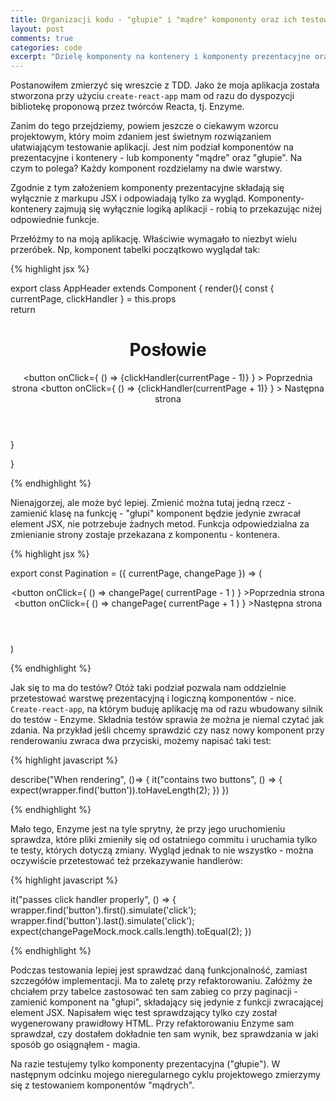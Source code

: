 ```yaml
---
title: Organizacji kodu - "głupie" i "mądre" komponenty oraz ich testowanie.
layout: post
comments: true
categories: code
excerpt: "Dzielę komponenty na kontenery i komponenty prezentacyjne oraz piszę kilka testów automatycznych"
---
```


<p>Postanowiłem zmierzyć się wreszcie z TDD. Jako że moja aplikacja została stworzona przy użyciu <code>create-react-app</code> mam od razu do dyspozycji bibliotekę proponową przez twórców Reacta, tj. Enzyme.</p>

<p>Zanim do tego przejdziemy, powiem jeszcze o ciekawym wzorcu projektowym, który moim zdaniem jest świetnym rozwiązaniem ułatwiającym testowanie aplikacji. Jest nim podział komponentów na prezentacyjne i kontenery - lub komponenty "mądre" oraz "głupie". Na czym to polega? Każdy komponent rozdzielamy na dwie warstwy.</p>

<p>Zgodnie z tym założeniem komponenty prezentacyjne składają się wyłącznie z markupu JSX i odpowiadają tylko za wygląd. Komponenty-kontenery zajmują się wyłącznie logiką aplikacji - robią to przekazując niżej odpowiednie funkcje.</p>

<p>Przełóżmy to na moją aplikację. Właściwie wymagało to niezbyt wielu przeróbek. Np, komponent tabelki początkowo wyglądał tak:</p>

{% highlight jsx %}

export class AppHeader extends Component {
  render(){
    const { currentPage, clickHandler } = this.props  
    return <header className="App-header">
      <h1 className="App-title">Posłowie</h1>
       	<button 
      	onClick={ () => {clickHandler(currentPage - 1)} }
      	>
  		Poprzednia strona
  		</button>
      	<button 
      	onClick={ () => {clickHandler(currentPage + 1)} }
      	>
  		Następna strona
  		</button>
     </header>
  }

}

{% endhighlight %}

<p>Nienajgorzej, ale może być lepiej. Zmienić można tutaj jedną rzecz - zamienić klasę na funkcję - "głupi" komponent będzie jedynie zwracał element JSX, nie potrzebuje żadnych metod. Funkcja odpowiedzialna za zmienianie strony zostaje przekazana z komponentu - kontenera.</p>

{% highlight jsx %}

export const Pagination = ({ currentPage, changePage }) => (
	<header className="App-header">
      <button 
      	onClick={ () => changePage( currentPage - 1 ) }
      	>Poprzednia strona
      </button>
      <button 
      	onClick={ () => changePage( currentPage + 1 ) }
      >Następna strona</button>
     </header>
)


{% endhighlight %}

<p>Jak się to ma do testów? Otóż taki podział pozwala nam oddzielnie przetestować warstwę prezentacyjną i logiczną komponentów - nice. <code>Create-react-app</code>, na którym buduję aplikację ma od razu wbudowany silnik do testów - Enzyme. Składnia testów sprawia że można je niemal czytać jak zdania. Na przykład jeśli chcemy sprawdzić czy nasz nowy komponent przy renderowaniu zwraca dwa przyciski, możemy napisać taki test:</p>

{% highlight javascript %}

describe("When rendering", ()=> {
	it("contains two buttons", () => {
		expect(wrapper.find('button')).toHaveLength(2);
	})
})

{% endhighlight %}

<p>Mało tego, Enzyme jest na tyle sprytny, że przy jego uruchomieniu sprawdza, które pliki zmieniły się od ostatniego commitu i uruchamia tylko te testy, których dotyczą zmiany. Wygląd jednak to nie wszystko - można oczywiście przetestować też przekazywanie handlerów:</p>

{% highlight javascript %}

it("passes click handler properly", () => {
	wrapper.find('button').first().simulate('click');
	wrapper.find('button').last().simulate('click');
	expect(changePageMock.mock.calls.length).toEqual(2);
})

{% endhighlight %}

<p>Podczas testowania lepiej jest sprawdzać daną funkcjonalność, zamiast szczegółów implementacji. Ma to zaletę przy refaktorowaniu. Załóżmy że chciałem przy tabelce zastosować ten sam zabieg co przy paginacji - zamienić komponent na "głupi", składający się jedynie z funkcji zwracającej element JSX. Napisałem więc test sprawdzający tylko czy został wygenerowany prawidłowy HTML. Przy refaktorowaniu Enzyme sam sprawdzał, czy dostałem dokładnie ten sam wynik, bez sprawdzania w jaki sposób go osiągnąłem - magia.</p>

<p>Na razie testujemy tylko komponenty prezentacyjna ("głupie"). W następnym odcinku mojego nieregularnego cyklu projektowego zmierzymy się z testowaniem komponentów "mądrych".</p>
